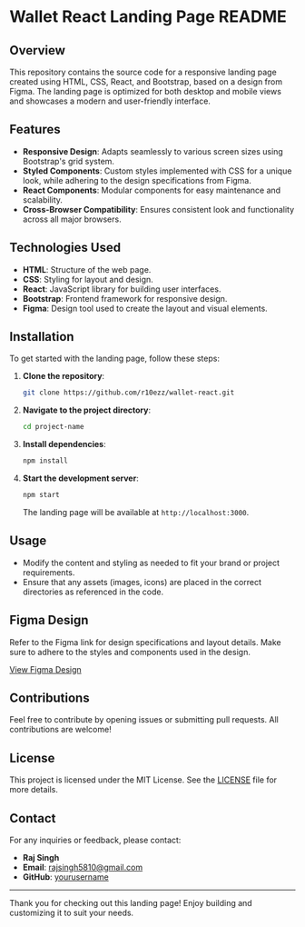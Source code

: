 # Wallet React Landing Page README

## Overview

This repository contains the source code for a responsive landing page created using HTML, CSS, React, and Bootstrap, based on a design from Figma. The landing page is optimized for both desktop and mobile views and showcases a modern and user-friendly interface.

## Features

- **Responsive Design**: Adapts seamlessly to various screen sizes using Bootstrap's grid system.
- **Styled Components**: Custom styles implemented with CSS for a unique look, while adhering to the design specifications from Figma.
- **React Components**: Modular components for easy maintenance and scalability.
- **Cross-Browser Compatibility**: Ensures consistent look and functionality across all major browsers.

## Technologies Used

- **HTML**: Structure of the web page.
- **CSS**: Styling for layout and design.
- **React**: JavaScript library for building user interfaces.
- **Bootstrap**: Frontend framework for responsive design.
- **Figma**: Design tool used to create the layout and visual elements.

## Installation

To get started with the landing page, follow these steps:

1. **Clone the repository**:

   ```bash
   git clone https://github.com/r10ezz/wallet-react.git
   ```

2. **Navigate to the project directory**:

   ```bash
   cd project-name
   ```

3. **Install dependencies**:

   ```bash
   npm install
   ```

4. **Start the development server**:

   ```bash
   npm start
   ```

   The landing page will be available at `http://localhost:3000`.

## Usage

- Modify the content and styling as needed to fit your brand or project requirements.
- Ensure that any assets (images, icons) are placed in the correct directories as referenced in the code.

## Figma Design

Refer to the Figma link for design specifications and layout details. Make sure to adhere to the styles and components used in the design.

[View Figma Design](https://www.figma.com/community/file/1091046863319888542/saas-landing-page-template-landing-page-template-ready-to-export-to-html-landing-page-for-saas)

## Contributions

Feel free to contribute by opening issues or submitting pull requests. All contributions are welcome!

## License

This project is licensed under the MIT License. See the [LICENSE](LICENSE) file for more details.

## Contact

For any inquiries or feedback, please contact:

- **Raj Singh**
- **Email**: rajsingh5810@gmail.com
- **GitHub**: [yourusername](https://github.com/r10ezz)

---

Thank you for checking out this landing page! Enjoy building and customizing it to suit your needs.
